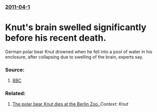 ### [2011-04-1](/news/2011/04/1/index.md)

# Knut's brain swelled significantly before his recent death. 

German polar bear Knut drowned when he fell into a pool of water in his enclosure, after collapsing due to swelling of the brain, experts say.


### Source:

1. [BBC](http://www.bbc.co.uk/news/world-europe-12939434)

### Related:

1. [The polar bear Knut dies at the Berlin Zoo. ](/news/2011/03/19/the-polar-bear-knut-dies-at-the-berlin-zoo.md) _Context: Knut_
